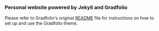 ### Personal website powered by Jekyll and Gradfolio

Please refer to Gradfolio's original [README](https://github.com/jitinnair1/gradfolio/#readme) 
file for instructions on how to set up and use the Gradfolio theme.
